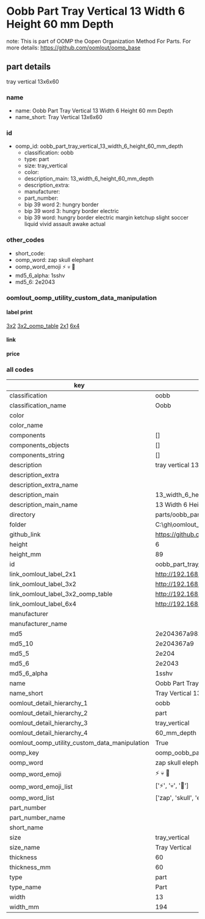 # Oobb Part Tray Vertical 13 Width 6 Height 60 mm Depth  

note: This is part of OOMP the Oopen Organization Method For Parts. For more details: https://github.com/oomlout/oomp_base

##  part details
  



tray vertical 13x6x60



### name
* name: Oobb Part Tray Vertical 13 Width 6 Height 60 mm Depth
* name_short: Tray Vertical 13x6x60 
### id
* oomp_id: oobb_part_tray_vertical_13_width_6_height_60_mm_depth
  * classification: oobb
  * type: part
  * size: tray_vertical
  * color: 
  * description_main: 13_width_6_height_60_mm_depth
  * description_extra: 
  * manufacturer: 
  * part_number: 
  * bip 39 word 2: hungry border
  * bip 39 word 3: hungry border electric
  * bip 39 word: hungry border electric margin ketchup slight soccer liquid vivid assault awake actual

### other_codes
* short_code: 
* oomp_word: zap skull elephant
* oomp_word_emoji :zap: :skull: :elephant:
* md5_6_alpha: 1sshv
* md5_6: 2e2043






### oomlout_oomp_utility_custom_data_manipulation
#### label print
[3x2](http://192.168.1.245:1112/?label=oomp%201sshv)
[3x2_oomp_table](http://192.168.1.108:1112/?label=oomp%201sshv)
[2x1](http://192.168.1.242:1112/?label=oomp%201sshv)
[6x4](http://192.168.1.55:1112/?label=oomp%201sshv)    

#### link

                              

#### price







### all codes 
| key | value |  
| --- | --- |  
| classification | oobb |  
| classification_name | Oobb |  
| color |  |  
| color_name |  |  
| components | [] |  
| components_objects | [] |  
| components_string | [] |  
| description | tray vertical 13x6x60 |  
| description_extra |  |  
| description_extra_name |  |  
| description_main | 13_width_6_height_60_mm_depth |  
| description_main_name | 13 Width 6 Height 60 mm Depth |  
| directory | parts/oobb_part_tray_vertical_13_width_6_height_60_mm_depth |  
| folder | C:\gh\oomlout_oobb_version_4_generated_parts\parts\oobb_part_tray_vertical_13_width_6_height_60_mm_depth |  
| github_link | https://github.com/oomlout/oomlout_oomp_part_src/tree/main/parts/oobb_part_tray_vertical_13_width_6_height_60_mm_depth |  
| height | 6 |  
| height_mm | 89 |  
| id | oobb_part_tray_vertical_13_width_6_height_60_mm_depth |  
| link_oomlout_label_2x1 | http://192.168.1.242:1112/?label=oomp%201sshv |  
| link_oomlout_label_3x2 | http://192.168.1.245:1112/?label=oomp%201sshv |  
| link_oomlout_label_3x2_oomp_table | http://192.168.1.108:1112/?label=oomp%201sshv |  
| link_oomlout_label_6x4 | http://192.168.1.55:1112/?label=oomp%201sshv |  
| manufacturer |  |  
| manufacturer_name |  |  
| md5 | 2e204367a98259bb2ebcf87e8ec6737a |  
| md5_10 | 2e204367a9 |  
| md5_5 | 2e204 |  
| md5_6 | 2e2043 |  
| md5_6_alpha | 1sshv |  
| name | Oobb Part Tray Vertical 13 Width 6 Height 60 mm Depth |  
| name_short | Tray Vertical 13x6x60  |  
| oomlout_detail_hierarchy_1 | oobb |  
| oomlout_detail_hierarchy_2 | part |  
| oomlout_detail_hierarchy_3 | tray_vertical |  
| oomlout_detail_hierarchy_4 | 60_mm_depth |  
| oomlout_oomp_utility_custom_data_manipulation | True |  
| oomp_key | oomp_oobb_part_tray_vertical_13_width_6_height_60_mm_depth |  
| oomp_word | zap skull elephant |  
| oomp_word_emoji | :zap: :skull: :elephant: |  
| oomp_word_emoji_list | [':zap:', ':skull:', ':elephant:'] |  
| oomp_word_list | ['zap', 'skull', 'elephant'] |  
| part_number |  |  
| part_number_name |  |  
| short_name |  |  
| size | tray_vertical |  
| size_name | Tray Vertical |  
| thickness | 60 |  
| thickness_mm | 60 |  
| type | part |  
| type_name | Part |  
| width | 13 |  
| width_mm | 194 |  
